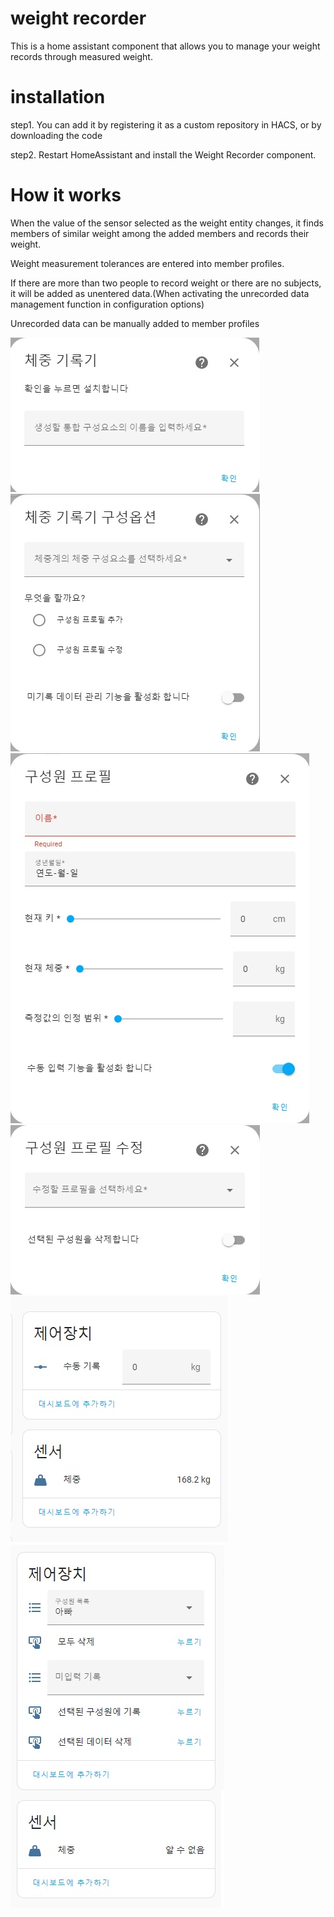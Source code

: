 # weight recorder

This is a home assistant component that allows you to manage your weight records through measured weight.

# installation

step1. You can add it by registering it as a custom repository in HACS, or by downloading the code

step2. Restart HomeAssistant and install the Weight Recorder component.

# How it works

When the value of the sensor selected as the weight entity changes, it finds members of similar weight among the added members and records their weight.

Weight measurement tolerances are entered into member profiles.

If there are more than two people to record weight or there are no subjects, it will be added as unentered data.(When activating the unrecorded data management function in configuration options)

Unrecorded data can be manually added to member profiles

![1.jpg](https://raw.githubusercontent.com/oukene/weight_recorder/main/images/1.jpg)
![2.jpg](https://raw.githubusercontent.com/oukene/weight_recorder/main/images/2.jpg)
![3.jpg](https://raw.githubusercontent.com/oukene/weight_recorder/main/images/3.jpg)
![4.jpg](https://raw.githubusercontent.com/oukene/weight_recorder/main/images/4.jpg)
![5.jpg](https://raw.githubusercontent.com/oukene/weight_recorder/main/images/5.jpg)
![6.jpg](https://raw.githubusercontent.com/oukene/weight_recorder/main/images/6.jpg)



